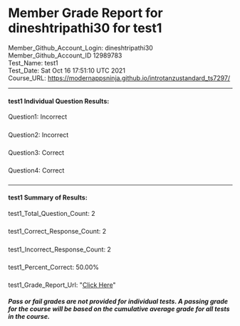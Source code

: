 # Member Grade Report for dineshtripathi30 for test1  
   
Member_Github_Account_Login: dineshtripathi30  
Member_Github_Account_ID 12989783  
Test_Name: test1  
Test_Date: Sat Oct 16 17:51:10 UTC 2021  
Course_URL: https://modernappsninja.github.io/introtanzustandard_ts7297/  
   
---  
#### test1 Individual Question Results:  
Question1: Incorrect  
#####  
Question2: Incorrect  
#####  
Question3: Correct  
#####  
Question4: Correct  
#####  
---  
#### test1 Summary of Results:  
test1_Total_Question_Count: 2  
#####  
test1_Correct_Response_Count: 2  
#####  
test1_Incorrect_Response_Count: 2  
#####  
test1_Percent_Correct: 50.00%  
#####  
test1_Grade_Report_Url: "[Click Here](https://github.com/modernappsninjas/dineshtripathi30/blob/main/static/userdata/courses/introtanzustandard_ts7297/grade_report.pr394.test1.md)"
##### Pass or fail grades are not provided for individual tests. A passing grade for the course will be based on the cumulative average grade for all tests in the course.  
